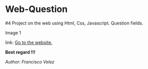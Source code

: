 # Web-Question

#4 Project on the web using Html, Css, Javascript. Question fields.

Image 1


link: [Go to the website.](https://divelz.github.io/Question/)

**Best regard !!!**

<cite>Author: Francisco Velez</cite>
